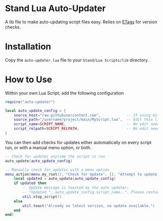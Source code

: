 # Stand Lua Auto-Updater

A lib file to make auto-updating script files easy. Relies on [ETags](https://developer.mozilla.org/en-US/docs/Web/HTTP/Headers/ETag) for version checks.

# Installation

Copy the `auto-updater.lua` file to your `Stand/Lua Scripts/lib` directory.

# How to Use

Within your own Lua Script, add the following configuration


```lua
require("auto-updater")

local auto_update_config = {
    source_host="raw.githubusercontent.com",            -- If using GitHub this should stay `raw.githubusercontent.com`
    source_path="/username/project/main/MyScript.lua",  -- Edit this line to match your projects source URL path
    script_name=SCRIPT_NAME,                            -- No edit needed. `SCRIPT_NAME` will be set automatically by Stand.
    script_relpath=SCRIPT_RELPATH,                      -- No edit needed. `SCRIPT_RELPATH` will be set automatically by Stand.
}
```

You can then add checks for updates either automatically on every script run, or with a manual menu option, or both.


```lua
-- Check for updates anytime the script is run
auto_update(auto_update_config)
```

```lua
-- Manually check for updates with a menu option
menu.action(menu.my_root(), "Check for Update", {}, "Attempt to update to latest version", function()
    local updated = auto_update(auto_update_config)
    if updated then
        -- Update message is toasted by the auto updater:
        -- "Updated "..auto_update_config.script_name..". Please restart script to apply changes."
        util.stop_script()
    else
        util.toast("Already on latest version, no update available.")
    end
end)
```
